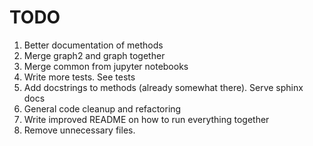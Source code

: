 # TODO

1. Better documentation of methods
2. Merge graph2 and graph together
3. Merge common from jupyter notebooks
4. Write more tests. See tests
5. Add docstrings to methods (already somewhat there). Serve sphinx docs
6. General code cleanup and refactoring
7. Write improved README on how to run everything together
8. Remove unnecessary files.
